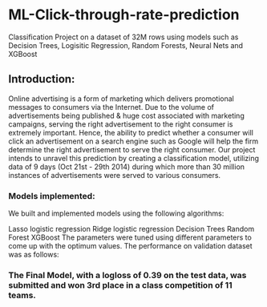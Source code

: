 # ML-Click-through-rate-prediction
Classification Project on a dataset of 32M rows using models such as Decision Trees, Logisitic Regression, Random Forests, Neural Nets and XGBoost

## Introduction:
Online advertising is a form of marketing which delivers promotional messages to consumers via the Internet. Due to the volume of advertisements being published & huge cost associated with marketing campaigns, serving the right advertisement to the right consumer is extremely important. Hence, the ability to predict whether a consumer will click an advertisement on a search engine such as Google will help the firm determine the right advertisement to serve the right consumer. Our project intends to unravel this prediction by creating a classification model, utilizing data of 9 days (Oct 21st - 29th 2014) during which more than 30 million instances of advertisements were served to various consumers.

### Models implemented:
We built and implemented models using the following algorithms:

Lasso logistic regression
Ridge logistic regression
Decision Trees
Random Forest
XGBoost
The parameters were tuned using different parameters to come up with the optimum values. The performance on validation dataset was as follows:

### The Final Model, with a logloss of 0.39 on the test data, was submitted and won 3rd place in a class competition of 11 teams.
